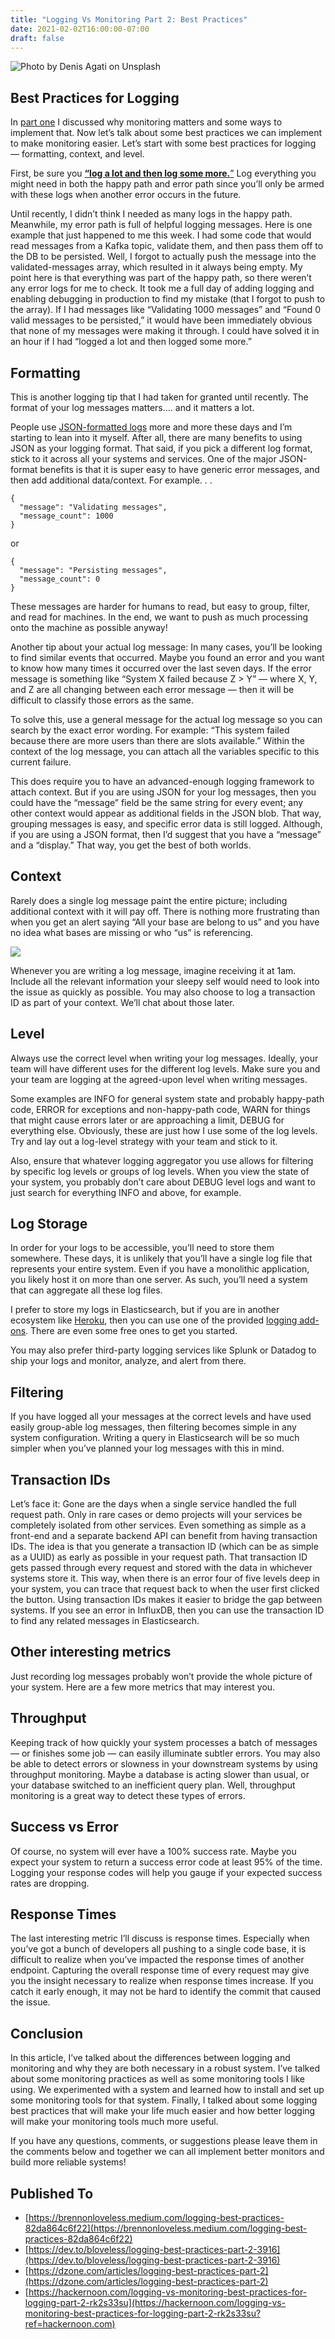 ```yaml
---
title: "Logging Vs Monitoring Part 2: Best Practices"
date: 2021-02-02T16:00:00-07:00
draft: false
---
```


![Photo by [Denis Agati](https://unsplash.com/@denisagati?utm_source=unsplash&utm_medium=referral&utm_content=creditCopyText) on [Unsplash](https://unsplash.com/s/photos/logging?utm_source=unsplash&utm_medium=referral&utm_content=creditCopyText)](https://cdn-images-1.medium.com/max/9216/1*uWiPGX3ozxZzcYtiMl4hTw.jpeg)

## Best Practices for Logging

In [part one](https://brennonloveless.medium.com/logging-v-monitoring-5f234d4edbd7) I discussed why monitoring matters and some ways to implement that. Now let’s talk about some best practices we can implement to make monitoring easier. Let’s start with some best practices for logging — formatting, context, and level.

First, be sure you [**“log a lot and then log some more.**”](https://www.loomsystems.com/blog/single-post/2017/01/26/9-logging-best-practices-based-on-hands-on-experience) Log everything you might need in both the happy path and error path since you’ll only be armed with these logs when another error occurs in the future.

Until recently, I didn’t think I needed as many logs in the happy path. Meanwhile, my error path is full of helpful logging messages. Here is one example that just happened to me this week. I had some code that would read messages from a Kafka topic, validate them, and then pass them off to the DB to be persisted. Well, I forgot to actually push the message into the validated-messages array, which resulted in it always being empty. My point here is that everything was part of the happy path, so there weren’t any error logs for me to check. It took me a full day of adding logging and enabling debugging in production to find my mistake (that I forgot to push to the array). If I had messages like “Validating 1000 messages” and “Found 0 valid messages to be persisted,” it would have been immediately obvious that none of my messages were making it through. I could have solved it in an hour if I had “logged a lot and then logged some more.”

## Formatting

This is another logging tip that I had taken for granted until recently. The format of your log messages matters…. and it matters a lot.

People use [JSON-formatted logs](https://hackernoon.com/log-everything-as-json-hmq32ax) more and more these days and I’m starting to lean into it myself. After all, there are many benefits to using JSON as your logging format. That said, if you pick a different log format, stick to it across all your systems and services. One of the major JSON-format benefits is that it is super easy to have generic error messages, and then add additional data/context. For example. . .

    {
      "message": "Validating messages",
      "message_count": 1000
    }

or

    {
      "message": "Persisting messages",
      "message_count": 0
    }

These messages are harder for humans to read, but easy to group, filter, and read for machines. In the end, we want to push as much processing onto the machine as possible anyway!

Another tip about your actual log message: In many cases, you’ll be looking to find similar events that occurred. Maybe you found an error and you want to know how many times it occurred over the last seven days. If the error message is something like “System X failed because Z > Y” — where X, Y, and Z are all changing between each error message — then it will be difficult to classify those errors as the same.

To solve this, use a general message for the actual log message so you can search by the exact error wording. For example: “This system failed because there are more users than there are slots available.” Within the context of the log message, you can attach all the variables specific to this current failure.

This does require you to have an advanced-enough logging framework to attach context. But if you are using JSON for your log messages, then you could have the “message” field be the same string for every event; any other context would appear as additional fields in the JSON blob. That way, grouping messages is easy, and specific error data is still logged. Although, if you are using a JSON format, then I’d suggest that you have a “message” and a “display.” That way, you get the best of both worlds.

## Context

Rarely does a single log message paint the entire picture; including additional context with it will pay off. There is nothing more frustrating than when you get an alert saying “All your base are belong to us” and you have no idea what bases are missing or who “us” is referencing.

![](https://cdn-images-1.medium.com/max/2484/0*ifKkc7eVEApwn9lr.jpg)

Whenever you are writing a log message, imagine receiving it at 1am. Include all the relevant information your sleepy self would need to look into the issue as quickly as possible. You may also choose to log a transaction ID as part of your context. We’ll chat about those later.

## Level

Always use the correct level when writing your log messages. Ideally, your team will have different uses for the different log levels. Make sure you and your team are logging at the agreed-upon level when writing messages.

Some examples are INFO for general system state and probably happy-path code, ERROR for exceptions and non-happy-path code, WARN for things that might cause errors later or are approaching a limit, DEBUG for everything else. Obviously, these are just how I use some of the log levels. Try and lay out a log-level strategy with your team and stick to it.

Also, ensure that whatever logging aggregator you use allows for filtering by specific log levels or groups of log levels. When you view the state of your system, you probably don’t care about DEBUG level logs and want to just search for everything INFO and above, for example.

## Log Storage

In order for your logs to be accessible, you’ll need to store them somewhere. These days, it is unlikely that you’ll have a single log file that represents your entire system. Even if you have a monolithic application, you likely host it on more than one server. As such, you’ll need a system that can aggregate all these log files.

I prefer to store my logs in Elasticsearch, but if you are in another ecosystem like [Heroku](https://www.heroku.com), then you can use one of the provided [logging add-ons](https://elements.heroku.com/addons/categories/logging). There are even some free ones to get you started.

You may also prefer third-party logging services like Splunk or Datadog to ship your logs and monitor, analyze, and alert from there.

## Filtering

If you have logged all your messages at the correct levels and have used easily group-able log messages, then filtering becomes simple in any system configuration. Writing a query in Elasticsearch will be so much simpler when you’ve planned your log messages with this in mind.

## Transaction IDs

Let’s face it: Gone are the days when a single service handled the full request path. Only in rare cases or demo projects will your services be completely isolated from other services. Even something as simple as a front-end and a separate backend API can benefit from having transaction IDs. The idea is that you generate a transaction ID (which can be as simple as a UUID) as early as possible in your request path. That transaction ID gets passed through every request and stored with the data in whichever systems store it. This way, when there is an error four of five levels deep in your system, you can trace that request back to when the user first clicked the button. Using transaction IDs makes it easier to bridge the gap between systems. If you see an error in InfluxDB, then you can use the transaction ID to find any related messages in Elasticsearch.

## Other interesting metrics

Just recording log messages probably won’t provide the whole picture of your system. Here are a few more metrics that may interest you.

## Throughput

Keeping track of how quickly your system processes a batch of messages — or finishes some job — can easily illuminate subtler errors. You may also be able to detect errors or slowness in your downstream systems by using throughput monitoring. Maybe a database is acting slower than usual, or your database switched to an inefficient query plan. Well, throughput monitoring is a great way to detect these types of errors.

## Success vs Error

Of course, no system will ever have a 100% success rate. Maybe you expect your system to return a success error code at least 95% of the time. Logging your response codes will help you gauge if your expected success rates are dropping.

## Response Times

The last interesting metric I’ll discuss is response times. Especially when you’ve got a bunch of developers all pushing to a single code base, it is difficult to realize when you’ve impacted the response times of another endpoint. Capturing the overall response time of every request may give you the insight necessary to realize when response times increase. If you catch it early enough, it may not be hard to identify the commit that caused the issue.

## Conclusion

In this article, I’ve talked about the differences between logging and monitoring and why they are both necessary in a robust system. I’ve talked about some monitoring practices as well as some monitoring tools I like using. We experimented with a system and learned how to install and set up some monitoring tools for that system. Finally, I talked about some logging best practices that will make your life much easier and how better logging will make your monitoring tools much more useful.

If you have any questions, comments, or suggestions please leave them in the comments below and together we can all implement better monitors and build more reliable systems!

## Published To
- [https://brennonloveless.medium.com/logging-best-practices-82da864c6f22](https://brennonloveless.medium.com/logging-best-practices-82da864c6f22)
- [https://dev.to/bloveless/logging-best-practices-part-2-3916](https://dev.to/bloveless/logging-best-practices-part-2-3916)
- [https://dzone.com/articles/logging-best-practices-part-2](https://dzone.com/articles/logging-best-practices-part-2)
- [https://hackernoon.com/logging-vs-monitoring-best-practices-for-logging-part-2-rk2s33su](https://hackernoon.com/logging-vs-monitoring-best-practices-for-logging-part-2-rk2s33su?ref=hackernoon.com)
